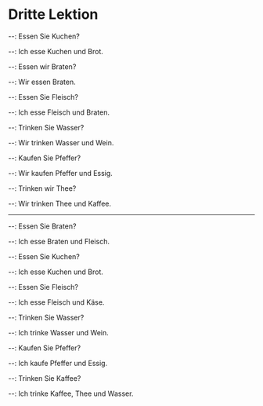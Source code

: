 # Dritte Lektion

--:
  Essen Sie Kuchen?

--:
  Ich esse Kuchen und Brot.

--:
  Essen wir Braten?

--:
  Wir essen Braten.

--:
  Essen Sie Fleisch?

--:
  Ich esse Fleisch und Braten.

--:
  Trinken Sie Wasser?

--:
  Wir trinken Wasser und Wein.

--:
  Kaufen Sie Pfeffer?

--:
  Wir kaufen Pfeffer und Essig.

--:
  Trinken wir Thee?

--:
  Wir trinken Thee und Kaffee.

---

--:
  Essen Sie Braten?

--:
  Ich esse Braten und Fleisch.

--:
  Essen Sie Kuchen?

--:
  Ich esse Kuchen und Brot.

--:
  Essen Sie Fleisch?

--:
  Ich esse Fleisch und Käse.

--:
  Trinken Sie Wasser?

--:
  Ich trinke Wasser und Wein.

--:
  Kaufen Sie Pfeffer?

--:
  Ich kaufe Pfeffer und Essig.

--:
  Trinken Sie Kaffee?

--:
  Ich trinke Kaffee, Thee und Wasser.
